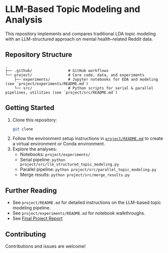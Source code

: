 <!--- Root-level README for the entire repository --->

# LLM-Based Topic Modeling and Analysis

This repository implements and compares traditional LDA topic modeling with an LLM-structured approach on mental health–related Reddit data.

## Repository Structure

```plaintext
.
├── .github/                # GitHub workflows
└── project/                # Core code, data, and experiments
    ├── experiments/        # Jupyter notebooks for EDA and modeling (see `project/experiments/README.md`)
    └── src/                # Python scripts for serial & parallel pipelines, utilities (see `project/src/README.md`)
```

## Getting Started

1. Clone this repository:
   ```bash
   git clone
   ```
2. Follow the environment setup instructions in [`project/README.md`](./project/README.md) to create a virtual environment or Conda environment.
3. Explore the analyses:
   - Notebooks: `project/experiments/`
   - Serial pipeline: `python project/src/llm_structured_topic_modeling.py`
   - Parallel pipeline: `python project/src/parallel_topic_modeling.py`
   - Merge results: `python project/src/merge_results.py`

## Further Reading

- See `project/README.md` for detailed instructions on the LLM-based topic modeling pipeline.
- See `project/experiments/README.md` for notebook walkthroughs.
- See [Final Project Report](./project/reports/final_report.pdf)

## Contributing

Contributions and issues are welcome!
